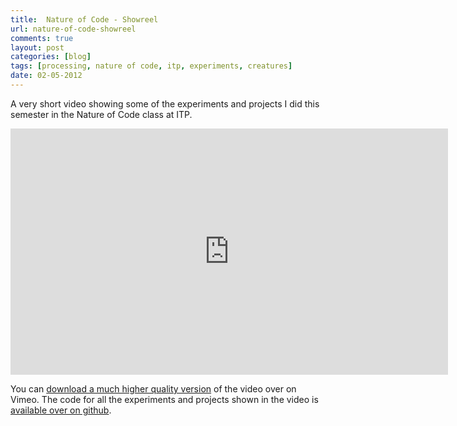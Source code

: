 ```yaml
---
title:  Nature of Code - Showreel
url: nature-of-code-showreel
comments: true
layout: post
categories: [blog]
tags: [processing, nature of code, itp, experiments, creatures]
date: 02-05-2012
---
```

<p class="intro">A very short video showing some of the experiments and projects I did this semester in the Nature of Code class at ITP. </p>
<iframe src="http://player.vimeo.com/video/41395087?color=f0d000" class="flickr" width="700" height="394" frameborder="0" webkitAllowFullScreen mozallowfullscreen allowFullScreen> </iframe>

You can <a href="https://vimeo.com/41395087" title="download a much higher quality version">download a much higher quality version</a> of the video over on Vimeo. The code for all the experiments and projects shown in the video is <a href="https://github.com/paulmmay/Nature-of-Code" title="available over on github">available over on github</a>.

